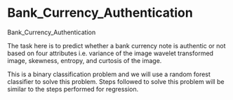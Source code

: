 # Bank_Currency_Authentication
Bank_Currency_Authentication


The task here is to predict whether a bank currency note is authentic or not based on four attributes i.e. variance of the image wavelet transformed image, skewness, entropy, and curtosis of the image.


This is a binary classification problem and we will use a random forest classifier to solve this problem. Steps followed to solve this problem will be similar to the steps performed for regression.
